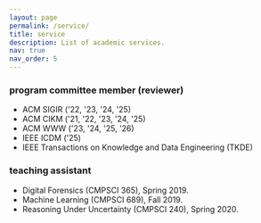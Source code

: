 ```yaml
---
layout: page
permalink: /service/
title: service
description: List of academic services.
nav: true
nav_order: 5
---
```


### program committee member (reviewer)
* ACM SIGIR (&#39;22, &#39;23, &#39;24, &#39;25)
* ACM CIKM (&#39;21, &#39;22, &#39;23, &#39;24, &#39;25)
* ACM WWW (&#39;23, &#39;24, &#39;25, &#39;26)
* IEEE ICDM (&#39;25)
* IEEE Transactions on Knowledge and Data Engineering (TKDE)


### teaching assistant
* Digital Forensics (CMPSCI 365), Spring 2019.
* Machine Learning (CMPSCI 689), Fall 2019.
* Reasoning Under Uncertainty (CMPSCI 240), Spring 2020.


